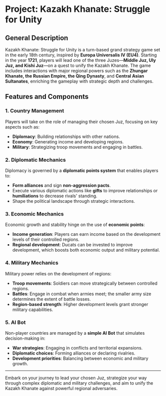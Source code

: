 # Project: Kazakh Khanate: Struggle for Unity

## General Description
Kazakh Khanate: Struggle for Unity is a turn-based grand strategy game set in the early 18th century, inspired by **Europa Universalis IV (EU4)**. Starting in the year **1721**, players will lead one of the three Juzes—**Middle Juz, Uly Juz, and Kishi Juz**—on a quest to unify the Kazakh Khanate. The game includes interactions with major regional powers such as the **Zhungar Khanate, the Russian Empire, the Qing Dynasty**, and **Central Asian Sultanates**, enriching the gameplay with strategic depth and challenges.

## Features and Components

### 1. Country Management
Players will take on the role of managing their chosen Juz, focusing on key aspects such as:
- **Diplomacy**: Building relationships with other nations.
- **Economy**: Generating income and developing regions.
- **Military**: Strategizing troop movements and engaging in battles.

### 2. Diplomatic Mechanics
Diplomacy is governed by a **diplomatic points system** that enables players to:
- **Form alliances** and sign **non-aggression pacts**.
- Execute various diplomatic actions like **gifts** to improve relationships or **humiliations** to decrease rivals' standing.
- Shape the political landscape through strategic interactions.

### 3. Economic Mechanics
Economic growth and stability hinge on the use of **economic points**:
- **Income generation**: Players can earn income based on the development levels of their controlled regions.
- **Regional development**: Ducats can be invested to improve development, which boosts both economic output and military potential.

### 4. Military Mechanics
Military power relies on the development of regions:
- **Troop movements**: Soldiers can move strategically between controlled regions.
- **Battles**: Engage in combat when armies meet; the smaller army size determines the extent of battle losses.
- **Region-based strength**: Higher development levels grant stronger military capabilities.

### 5. AI Bot
Non-player countries are managed by a **simple AI Bot** that simulates decision-making in:
- **War strategies**: Engaging in conflicts and territorial expansions.
- **Diplomatic choices**: Forming alliances or declaring rivalries.
- **Development priorities**: Balancing between economic and military growth.

---

Embark on your journey to lead your chosen Juz, strategize your way through complex diplomatic and military challenges, and aim to unify the Kazakh Khanate against powerful regional adversaries.

